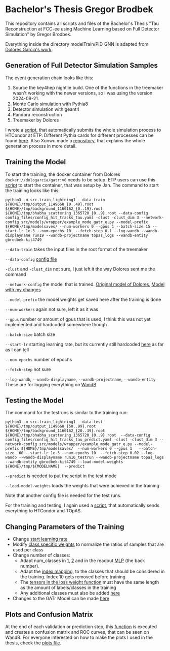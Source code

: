 # Bachelor's Thesis Gregor Brodbek

This repository contains all scripts and files of the Bachelor's Thesis "Tau Reconstruction at FCC-ee using Machine Learning based on Full Detector Simulation" by Gregor Brodbek.

Everything inside the directory modelTrain/PID_GNN is adapted from [Dolores Garcia's work](https://github.com/doloresgarcia/PID_GNN).

<!--
## Quick links
- [Generation of Full Detector Simulation Samples](#Generation-of-Full-Detector-Simulation-Samples)
- [Training the Model](#Training-the-Model)
- [Testing the Model](#Testing-the-Model)
- [Changing Parameters of the Training](#Changing-Parameters-of-the-Training)
- [Plots and Confusion Matrix](#Plots-and-Confusion-Matrix)
-->

## Generation of Full Detector Simulation Samples

The event generation chain looks like this:

1) Source the key4hep nightlie build. One of the functions in the treemaker wasn't working with the newer versions, so I was using the version 2024-09-21.
2) Monte Carlo simulation with Pythia8
3) Detector simulation with geant4
4) Pandora reconstruction
5) Treemaker by Dolores

I wrote a [script](./files_for_generation_chain/condorSubmission/submitFullsim.sh), that automatically submits the whole simulation process to HTCondor at ETP. Different Pythia cards for different processes can be found [here](./files_for_generation_chain/Zcards). Also Xunwu made a [repository](https://github.com/zuoxunwu/FullSim_TauID), that explains the whole generation process in more detail.


## Training the Model

To start the training, the docker container from Dolores `docker://dologarcia/gatr:v0` needs to be setup. ETP users can use this [script](./modelTrain/startContainer.sh) to start the container, that was setup by Jan.
The command to start the training looks like this:

```python3 -m src.train_lightning1 --data-train ${HOME}/tmp/output_1149668_{0..49}.root ${HOME}/tmp/background_1160162_{0..19}.root ${HOME}/tmp/bhabha_scattering_1365720_{0..9}.root --data-config config_files/config_hit_tracks_tau.yaml -clust -clust_dim 3 --network-config src/models/wrapper/example_mode_gatr_e.py --model-prefix ${HOME}/tmp/modelsaves/ --num-workers 0 --gpus 1 --batch-size 15 --start-lr 1e-3 --num-epochs 10  --fetch-step 0.1 --log-wandb --wandb-displayname run19 --wandb-projectname topas_logs --wandb-entity gbrodbek-kit4749```

`--data-train` takes the input files in the root format of the treemaker

`--data-config` [config file](./modelTrain/PID_GNN/config_files)

`-clust` and `-clust_dim` not sure, I just left it the way Dolores sent me the command

`--network-config` the model that is trained. [Original model of Dolores](./modelTrain/PID_GNN/src/models/Gatr_pf_e_tau_rho_original.py), [Model with my changes](./modelTrain/PID_GNN/src/models/Gatr_pf_e_tau_rho.py)

`--model-prefix` the model weights get saved here after the training is done

`--num-workers` again not sure, left it as it was

`--gpus` number or amount of gpus that is used, I think this was not yet implemented and hardcoded somewhere though

`--batch-size` batch size

`--start-lr` starting learning rate, but its currently still hardcoded [here](./modelTrain/PID_GNN/src/models/Gatr_pf_e_tau_rho.py#L422C67-L422C74) as far as I can tell

`--num-epochs` number of epochs

`--fetch-step` not sure

`--log-wandb`, `--wandb-displayname`, `--wandb-projectname`, `--wandb-entity` These are for logging everything on [WandB](https://wandb.ai/gbrodbek-kit4749/topas_logs?nw=nwusergbrodbek)


## Testing the Model

The command for the testruns is similar to the training run:

```python3 -m src.train_lightning1 --data-test  ${HOME}/tmp/output_1149668_{50..99}.root ${HOME}/tmp/background_1160162_{20..39}.root ${HOME}/tmp/bhabha_scattering_1365720_{0..9}.root  --data-config config_files/config_hit_tracks_tau_predict.yaml -clust -clust_dim 3 --network-config src/models/wrapper/example_mode_gatr_e.py --model-prefix ${HOME}/tmp/modelsaves/  --num-workers 0 --gpus 1   --batch-size  60 --start-lr 1e-3 --num-epochs 10  --fetch-step 0.02 --log-wandb --wandb-displayname run16_testrun --wandb-projectname topas_logs --wandb-entity gbrodbek-kit4749 --load-model-weights ${HOME}/tmp/${MODELNAME}  --predict```

`--predict` is needed to put the script in the test mode

`--load-model-weights` loads the weights that were achieved in the training

Note that another config file is needed for the test runs.


For the training and testing, I again used a [script](./modelTrain/condor_training/submit_to_topas.sh), that automatically sends everything to HTCondor and TOpAS.


## Changing Parameters of the Training

- Change [start learning rate](./modelTrain/PID_GNN/src/models/Gatr_pf_e_tau_rho.py#L422C67-L422C74)
- Modify [class specific weights](./modelTrain/PID_GNN/src/models/Gatr_pf_e_tau_rho.py#L99C4-L127C1) to normalize the ratios of samples that are used per class
- Change number of classes:
  - Adapt num_classes in [1](./modelTrain/PID_GNN/src/models/Gatr_pf_e_tau_rho.py#L303C58-L303C71), [2](./modelTrain/PID_GNN/src/models/Gatr_pf_e_tau_rho.py#L248C58-L248C71) and in the readout [MLP](./modelTrain/PID_GNN/src/models/Gatr_pf_e_tau_rho.py#L96C44-L96C46) (the back number).
  - Adapt the [index mapping](./modelTrain/PID_GNN/src/dataset/functions_graph.py#L217C1-L219C10), to the classes that should be considered in the training. Index 10 gets removed before training
  - The [tensors in the loss weight function](./modelTrain/PID_GNN/src/models/Gatr_pf_e_tau_rho.py#L118C9-L120C76) must have the same length as the amount of labels/classes in the training
  - Any additional classes must also be added [here](./modelTrain/PID_GNN/src/models/Gatr_pf_e_tau_rho.py#L308C13-L319C60)
- Changes to the GATr Model can be made [here](./modelTrain/PID_GNN/src/models/Gatr_pf_e_tau_rho.py#L78C9-L88C10)
 
## Plots and Confusion Matrix

At the end of each validation or prediction step, this [function](./modelTrain/PID_GNN/src/models/Gatr_pf_e_tau_rho.py#L375C1-L406C44) is executed and creates a confusion matrix and ROC curves, that can be seen on WandB. For everyone interested on how to make the plots I used in the thesis, check the [plots file](./plots).

